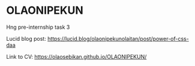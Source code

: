 # OLAONIPEKUN
Hng pre-internship task 3

Lucid blog post: https://lucid.blog/olaonipekunolaitan/post/power-of-css-daa

Link to CV: https://olaosebikan.github.io/OLAONIPEKUN/
